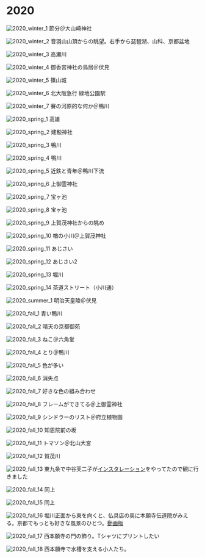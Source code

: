 #  2020 
![2020_winter_1](../pics/2020/winter_1.jpg)
節分＠大山崎神社


![2020_winter_2](../pics/2020/winter_2.jpg)
音羽山山頂からの眺望。右手から琵琶湖、山科、京都盆地


![2020_winter_3](../pics/2020/winter_3.jpg)
高瀬川


![2020_winter_4](../pics/2020/winter_4.jpg)
御香宮神社の鳥居＠伏見


![2020_winter_5](../pics/2020/winter_5.jpg)
篠山城


![2020_winter_6](../pics/2020/winter_6.jpg)
北大阪急行 緑地公園駅


![2020_winter_7](../pics/2020/winter_7.jpg)
賽の河原的な何か＠鴨川


![2020_spring_1](../pics/2020/spring_1.jpg)
高雄


![2020_spring_2](../pics/2020/spring_2.jpg)
建勲神社


![2020_spring_3](../pics/2020/spring_3.jpg)
鴨川


![2020_spring_4](../pics/2020/spring_4.jpg)
鴨川


![2020_spring_5](../pics/2020/spring_5.jpg)
近鉄と青年＠鴨川下流


![2020_spring_6](../pics/2020/spring_6.jpg)
上御霊神社


![2020_spring_7](../pics/2020/spring_7.jpg)
宝ヶ池


![2020_spring_8](../pics/2020/spring_8.jpg)
宝ヶ池


![2020_spring_9](../pics/2020/spring_9.jpg)
上賀茂神社からの眺め


![2020_spring_10](../pics/2020/spring_10.jpg)
楢の小川＠上賀茂神社


![2020_spring_11](../pics/2020/spring_11.jpg)
あじさい


![2020_spring_12](../pics/2020/spring_12.jpg)
あじさい2


![2020_spring_13](../pics/2020/spring_13.jpg)
堀川


![2020_spring_14](../pics/2020/spring_14.jpg)
茶道ストリート（小川通）


![2020_summer_1](../pics/2020/summer_1.jpg)
明治天皇陵＠伏見


![2020_fall_1](../pics/2020/fall_1.jpg)
青い鴨川


![2020_fall_2](../pics/2020/fall_2.jpg)
晴天の京都御苑


![2020_fall_3](../pics/2020/fall_3.jpg)
ねこ＠六角堂


![2020_fall_4](../pics/2020/fall_4.jpg)
とり＠鴨川


![2020_fall_5](../pics/2020/fall_5.jpg)
色が多い


![2020_fall_6](../pics/2020/fall_6.jpg)
消失点


![2020_fall_7](../pics/2020/fall_7.jpg)
好きな色の組み合わせ


![2020_fall_8](../pics/2020/fall_8.jpg)
フレームができてる＠上御霊神社


![2020_fall_9](../pics/2020/fall_9.jpg)
シンドラーのリスト＠府立植物園


![2020_fall_10](../pics/2020/fall_10.jpg)
知恩院前の坂


![2020_fall_11](../pics/2020/fall_11.jpg)
トマソン＠北山大宮


![2020_fall_12](../pics/2020/fall_12.jpg)
賀茂川


![2020_fall_13](../pics/2020/fall_13.jpg)
東九条で中谷芙二子が<a href="https://liquid-kcua.jp/2020/10/16/exhibition-2020/">インスタレーション</a>をやってたので観に行きました


![2020_fall_14](../pics/2020/fall_14.jpg)
同上


![2020_fall_15](../pics/2020/fall_15.jpg)
同上


![2020_fall_16](../pics/2020/fall_16.jpg)
堀川正面から東を向くと、仏具店の奥に本願寺伝道院がみえる。京都でもっとも好きな風景のひとつ。<a href="https://www.youtube.com/watch?v=4-zb56Zxn5g">動画版</a>


![2020_fall_17](../pics/2020/fall_17.jpg)
西本願寺の門の飾り。Tシャツにプリントしたい


![2020_fall_18](../pics/2020/fall_18.jpg)
西本願寺で水槽を支える小人たち。


